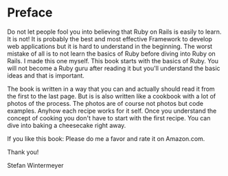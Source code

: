 # Preface

Do not let people fool you into believing that Ruby on Rails is easily to learn.
It is not! It is probably the best and most effective Framework to develop web
applications but it is hard to understand in the beginning. The worst mistake of
all is to not learn the basics of Ruby before diving into Ruby on Rails. I made
this one myself. This book starts with the basics of Ruby. You will not become a
Ruby guru after reading it but you'll understand the basic ideas and that is
important.

The book is written in a way that you can and actually should read it from the
first to the last page. But is is also written like a cookbook with a lot of
photos of the process. The photos are of course not photos but code examples.
Anyhow each recipe works for it self. Once you understand the concept of cooking
you don't have to start with the first recipe. You can dive into baking a
cheesecake right away.

If you like this book: Please do me a favor and rate it on Amazon.com.

Thank you!

Stefan Wintermeyer
